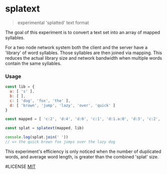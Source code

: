 # splatext

> experimental 'splatted' text format

The goal of this experiment is to convert a text set into an array of mapped syllables.

For a two node network system both the client and the server have a 'library' of word syllables. Those syllables are then joined via mapping.
This reduces the actual library size and network bandwidth when multiple words contain the same syllables.


### Usage

```js
const lib = {
  a: [ 's' ],
  b: [ ],
  c: [ 'dog', 'fox', 'the' ],
  d: [ 'brown', 'jump', 'lazy', 'over', 'quick' ]
}

const mapped = [ 'c:2', 'd:4', 'd:0', 'c:1', 'd:1.a:0', 'd:3', 'c:2', 'd:2', 'c:0' ]

const splat = splatext(mapped, lib)

console.log(splat.join(' '))
// => the quick brown fox jumps over the lazy dog
```

This experiment's efficiency is only noticed when the number of duplicated words, and average word length, is greater than the combined 'splat' size.


#LICENSE [MIT](LICENSE)
